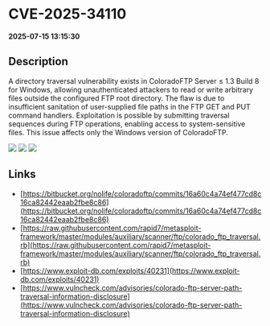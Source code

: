 # CVE-2025-34110

**2025-07-15 13:15:30**

## Description
A directory traversal vulnerability exists in ColoradoFTP Server ≤ 1.3 Build 8 for Windows, allowing unauthenticated attackers to read or write arbitrary files outside the configured FTP root directory. The flaw is due to insufficient sanitation of user-supplied file paths in the FTP GET and PUT command handlers. Exploitation is possible by submitting traversal sequences during FTP operations, enabling access to system-sensitive files. This issue affects only the Windows version of ColoradoFTP.

![](https://img.shields.io/static/v1?label=Score&message=9.3&color=red)
![](https://img.shields.io/static/v1?label=Severity&message=CRITICAL&color=red)
![](https://img.shields.io/static/v1?label=CWE&message=Traversal&color=green)

## Links
- [https://bitbucket.org/nolife/coloradoftp/commits/16a60c4a74ef477cd8c16ca82442eaab2fbe8c86](https://bitbucket.org/nolife/coloradoftp/commits/16a60c4a74ef477cd8c16ca82442eaab2fbe8c86)
- [https://raw.githubusercontent.com/rapid7/metasploit-framework/master/modules/auxiliary/scanner/ftp/colorado_ftp_traversal.rb](https://raw.githubusercontent.com/rapid7/metasploit-framework/master/modules/auxiliary/scanner/ftp/colorado_ftp_traversal.rb)
- [https://www.exploit-db.com/exploits/40231](https://www.exploit-db.com/exploits/40231)
- [https://www.vulncheck.com/advisories/colorado-ftp-server-path-traversal-information-disclosure](https://www.vulncheck.com/advisories/colorado-ftp-server-path-traversal-information-disclosure)
